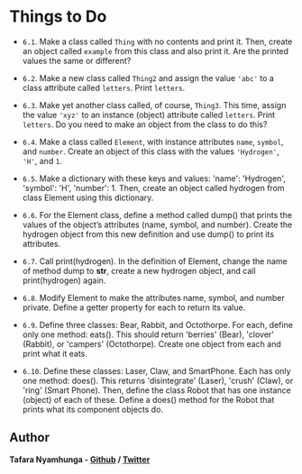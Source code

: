# Things to Do

- `6.1`. Make a class called `Thing` with no contents and print it. Then, create an object called `example` from this class and also print it. Are the printed values the same or different?

- `6.2`. Make a new class called `Thing2` and assign the value `'abc'` to a class attribute called `letters`. Print `letters`.

- `6.3`. Make yet another class called, of course, `Thing3`. This time, assign the value `'xyz'` to an instance (object) attribute called `letters`. Print `letters`. Do you need to make an object from the class to do this?

- `6.4`. Make a class called `Element`, with instance attributes `name`, `symbol`, and `number`. Create an object of this class with the values `'Hydrogen'`, `'H'`, and `1`.

- `6.5`. Make a dictionary with these keys and values: 'name': 'Hydrogen', 'symbol':
'H', 'number': 1. Then, create an object called hydrogen from class Element using
this dictionary.

- `6.6`. For the Element class, define a method called dump() that prints the values of the
object’s attributes (name, symbol, and number). Create the hydrogen object from this new
definition and use dump() to print its attributes.

- `6.7`. Call print(hydrogen). In the definition of Element, change the name of method
dump to __str__, create a new hydrogen object, and call print(hydrogen) again.

- `6.8`. Modify Element to make the attributes name, symbol, and number private. Define a
getter property for each to return its value.

- `6.9`. Define three classes: Bear, Rabbit, and Octothorpe. For each, define only one
method: eats(). This should return 'berries' (Bear), 'clover' (Rabbit), or
'campers' (Octothorpe). Create one object from each and print what it eats.

- `6.10`. Define these classes: Laser, Claw, and SmartPhone. Each has only one method:
does(). This returns 'disintegrate' (Laser), 'crush' (Claw), or 'ring' (Smart
Phone). Then, define the class Robot that has one instance (object) of each of these.
Define a does() method for the Robot that prints what its component objects do.

## Author

**Tafara Nyamhunga  - [Github](https://github.com/tafara-n) / [Twitter](https://twitter.com/tafaranyamhunga)**
